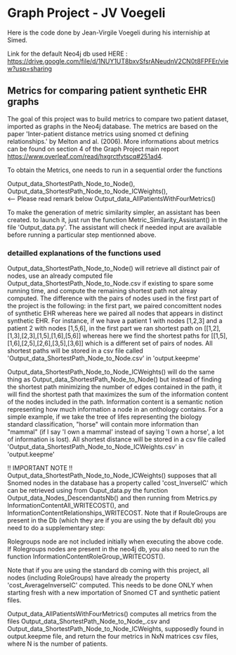 # Graph Project - JV Voegeli

Here is the code done by Jean-Virgile Voegeli during his interniship at Simed.

Link for the default Neo4j db used HERE : https://drive.google.com/file/d/1NUY1UT8bxvSfsrANeudnV2CN0t8FPFEr/view?usp=sharing

## Metrics for comparing patient synthetic EHR graphs

The goal of this project was to build metrics to compare two patient dataset, imported as graphs in the Neo4j database. The metrics are based on the paper 'Inter-patient distance metrics using snomed ct defining relationships.' by Melton and al. (2006). More informations about metrics can be found on section 4 of the Graph Project main report https://www.overleaf.com/read/hxgrctfytscq#251ad4.

To obtain the Metrics, one needs to run in a sequential order the functions<br />

Output_data_ShortestPath_Node_to_Node(),<br />
Output_data_ShortestPath_Node_to_Node_ICWeights(),<br /> <-- Please read remark below
Output_data_AllPatientsWithFourMetrics()<br />

To make the generation of metric similarity simpler, an assistant has been created. to launch it, just run the function Metric_Similarity_Assistant() in the file 'Output_data.py'. The assistant will check if needed input are available before running a particular step mentionned above.

### detailled explanations of the functions used

Output_data_ShortestPath_Node_to_Node() will retrieve all distinct pair of nodes, use an already computed file Output_data_ShortestPath_Node_to_Node.csv if existing to spare some running time, and compute the remaining shortest path not alreay computed. The difference with the pairs of nodes used in the first part of the project is the following: in the first part, we paired concomittent nodes of synthetic EHR whereas here we paired all nodes that appears in distinct synthetic EHR. For instance, if we have a patient 1 with nodes [1,2,3] and a patient 2 with nodes [1,5,6], in the first part we ran shortest path on [[1,2],[1,3],[2,3],[1,5],[1,6],[5,6]] whereas here we find the shortest paths for [[1,5],[1,6],[2,5],[2,6],[3,5],[3,6]] which is a different set of pairs of nodes. All shortest paths will be stored in a csv file called 'Output_data_ShortestPath_Node_to_Node.csv' in 'output.keepme'

Output_data_ShortestPath_Node_to_Node_ICWeights() will do the same thing as Output_data_ShortestPath_Node_to_Node() but instead of finding the shortest path minimizing the number of edges contained in the path, it will find the shortest path that maximizes the sum of the information content of the nodes included in the path. Information content is a semantic notion representing how much information a node in an onthology contains. For a simple example, if we take the tree of lifes representing the biology standard classification, "horse" will contain more information than "mammal" (if I say 'I own a mammal' instead of saying 'I own a horse', a lot of information is lost). All shortest distance will be stored in a csv file called 'Output_data_ShortestPath_Node_to_Node_ICWeights.csv' in 'output.keepme'

!! IMPORTANT NOTE !!<br />
Output_data_ShortestPath_Node_to_Node_ICWeights() supposes that all Snomed nodes in the database has a property called 'cost_InverseIC' which can be retrieved using from Ouput_data.py the function Output_data_Nodes_DescendantsNb() and then running from Metrics.py InformationContentAll_WRITECOST(), and InformationContentRelationships_WRITECOST. Note that if RouleGroups are present in the Db (which they are if you are using the by default db) you need to do a supplementary step:

Rolegroups node are not included initially when executing the above code. If Rolegroups nodes are present in the neo4j db, you also need to run the function InformationContentRoleGroup_WRITECOST().

Note that if you are using the standard db coming with this project, all nodes (including RoleGroups) have already the property 'cost_AverageInverseIC' computed. This needs to be done ONLY when starting fresh with a new importation of Snomed CT and synthetic patient files.

Output_data_AllPatientsWithFourMetrics() computes all metrics from the files Output_data_ShortestPath_Node_to_Node_.csv and Output_data_ShortestPath_Node_to_Node_ICWeights, supposedly found in output.keepme file, and return the four metrics in NxN matrices csv files, where N is the number of patients.
